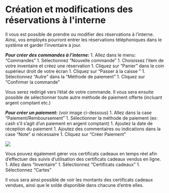 # Création et modifications des réservations à l'interne

Il vous est possible de prendre ou modifier des réservations à l’interne. Ainsi, vos employés pourront entrer les réservations téléphoniques dans le système et garder l’inventaire à jour. 

***Pour créer des commandes à l’interne:***
1. 
Allez dans le menu:  “Commandes”
1. 
Sélectionnez “Nouvelle commande”
1. 
Choisissez l’item de votre inventaire et créez une réservation
1. 
Cliquez sur “Panier” dans le coin supérieur droit de votre écran
1. 
Cliquez sur “Passer à la caisse ”
1. 
Sélectionnez “Autre” dans la “Méthode de paiement”
1. 
Cliquez sur “Confirmer la commande”

Vous serez redirigé vers l’état de votre commande. Il vous sera ensuite possible de sélectionner toute autre méthode de paiement offerte (incluant argent comptant etc.)

***Pour créer un paiement:*** (voir image ci-dessous)
1. 
Allez dans la case “Paiement/Remboursement” 
1. 
Sélectionner la méthode de paiement (ex: cash s’il s’agit d’un paiement en argent comptant)
1. 
Ajoutez la date de réception du paiement
1. 
Ajoutez des commentaires ou indications dans la case “Note” si nécessaire
1. 
Cliquez sur “Créer Paiement”

![](https://www.monosnap.com/file/rQ9gLwrWrwYQFWk6vEAozs1O5jl1OD)

Vous pouvez également gérer vos certificats cadeaux en temps réel afin d’effectuer des suivis d’utilisation des certificats cadeaux vendus en ligne. 
1. 
Allez dans “Inventaire”
1. 
Sélectionnez “Certificats cadeaux” 
1. 
Sélectionnez “Cartes”

Il vous sera ainsi possible de voir les montants des certificats cadeaux vendues, ainsi que le solde disponible dans chacune d’entre elles. 
